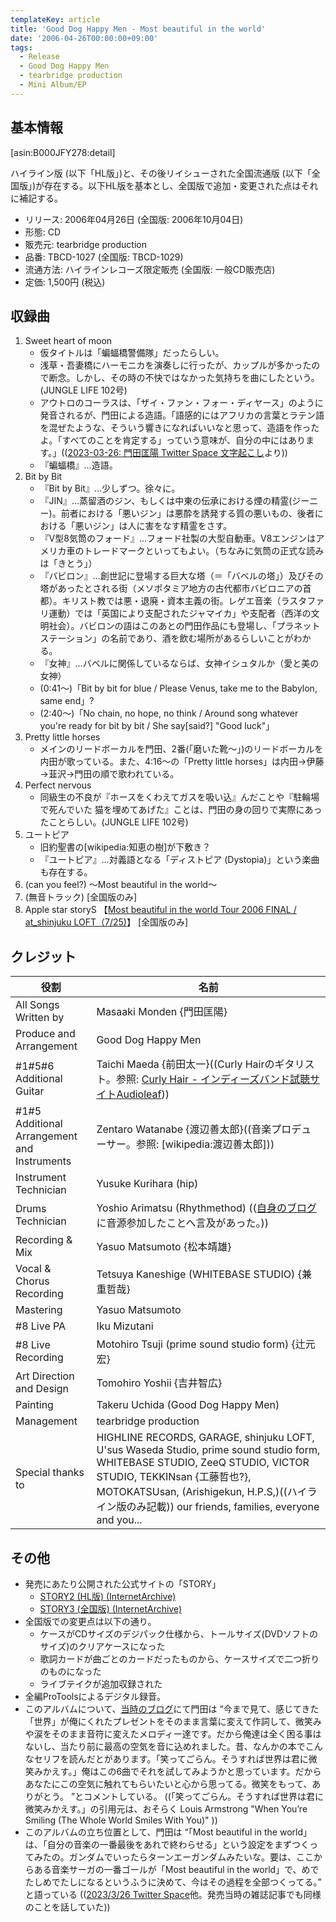 ```yaml
---
templateKey: article
title: 'Good Dog Happy Men - Most beautiful in the world'
date: '2006-04-26T00:00:00+09:00'
tags:
  - Release
  - Good Dog Happy Men
  - tearbridge production
  - Mini Album/EP
---
```

## 基本情報

[asin:B000JFY278:detail]

ハイライン版 (以下「HL版」)と、その後リイシューされた全国流通版 (以下「全国版」)が存在する。以下HL版を基本とし、全国版で追加・変更された点はそれに補記する。

* リリース: 2006年04月26日 (全国版: 2006年10月04日)
* 形態: CD
* 販売元: tearbridge production
* 品番: TBCD-1027 (全国版: TBCD-1029)
* 流通方法: ハイラインレコーズ限定販売 (全国版: 一般CD販売店)
* 定価: 1,500円 (税込)

## 収録曲

1. Sweet heart of moon
   * 仮タイトルは「蝙蝠橋警備隊」だったらしい。
   * 浅草・吾妻橋にハーモニカを演奏しに行ったが、カップルが多かったので断念。しかし、その時の不快ではなかった気持ちを曲にしたという。(JUNGLE LIFE 102号)
   * アウトロのコーラスは、「ザイ・ファン・フォー・ディヤース」のように発音されるが、門田による造語。「語感的にはアフリカの言葉とラテン語を混ぜたような、そういう響きになればいいなと思って、造語を作ったよ。「すべてのことを肯定する」っていう意味が、自分の中にはあります。」(([2023\-03\-26: 門田匡陽 Twitter Space 文字起こし](/entry/2023/03/26/000000)より))
   * 『蝙蝠橋』…造語。
2. Bit by Bit
   * 『Bit by Bit』…少しずつ。徐々に。
   * 『JIN』…蒸留酒のジン、もしくは中東の伝承における煙の精霊(ジーニー)。前者における「悪いジン」は悪酔を誘発する質の悪いもの、後者における「悪いジン」は人に害をなす精霊をさす。
   * 『V型8気筒のフォード』…フォード社製の大型自動車。V8エンジンはアメリカ車のトレードマークといってもよい。（ちなみに気筒の正式な読みは「きとう」）
   * 『バビロン』…創世記に登場する巨大な塔（＝「バベルの塔」）及びその塔があったとされる街（メソポタミア地方の古代都市バビロニアの首都）。キリスト教では悪・退廃・資本主義の街。レゲエ音楽（ラスタファリ運動）では「英国により支配されたジャマイカ」や支配者（西洋の文明社会）。バビロンの語はこのあとの門田作品にも登場し、「プラネットステーション」の名前であり、酒を飲む場所があるらしいことがわかる。
   * 『女神』…バベルに関係しているならば、女神イシュタルか（愛と美の女神）
   * (0:41～)「Bit by bit for blue / Please Venus, take me to the Babylon, same end」?
   * (2:40～)「No chain, no hope, no think / Around song whatever you're ready for bit by bit / She say[said?] "Good luck"」
3. Pretty little horses
   * メインのリードボーカルを門田、2番(「磨いた靴～」)のリードボーカルを内田が歌っている。また、4:16～の「Pretty little horses」は内田→伊藤→韮沢→門田の順で歌われている。
4. Perfect nervous
   * 同級生の不良が『ホースをくわえてガスを吸い込』んだことや『駐輪場で死んでいた 猫を埋めてあげた』ことは、門田の身の回りで実際にあったことらしい。(JUNGLE LIFE 102号)
5. ユートピア
   * 旧約聖書の[wikipedia:知恵の樹]が下敷き？
   * 『ユートピア』…対義語となる「ディストピア (Dystopia)」という楽曲も存在する。
6. (can you feel?) ～Most beautiful in the world～
7. (無音トラック) [全国版のみ]
8. Apple star storyS 【[Most beautiful in the world Tour 2006 FINAL / at_shinjuku LOFT（7/25)](http://monden-info.hatenablog.com/entry/2006/07/25/000000)】 [全国版のみ]

## クレジット

役割 | 名前
-|-
All Songs Written by | Masaaki Monden {門田匡陽}
Produce and Arrangement | Good Dog Happy Men
\#1#5#6 Additional Guitar | Taichi Maeda {前田太一}((Curly Hairのギタリスト。参照: [Curly Hair - インディーズバンド試聴サイトAudioleaf](http://www.audioleaf.com/curlyhair/)))
\#1#5 Additional Arrangement<br> and Instruments | Zentaro Watanabe {渡辺善太郎}((音楽プロデューサー。参照: [wikipedia:渡辺善太郎]))
Instrument Technician | Yusuke Kurihara (hip)
Drums Technician | Yoshio Arimatsu (Rhythmethod) (([自身のブログ](http://www.rhythmethod.jp/home/archives/2006/02/post_2.html)に音源参加したことへ言及があった。))
Recording & Mix | Yasuo Matsumoto {松本靖雄}
Vocal & Chorus Recording | Tetsuya Kaneshige (WHITEBASE STUDIO) {兼重哲哉}
Mastering | Yasuo Matsumoto
\#8 Live PA | Iku Mizutani
\#8 Live Recording | Motohiro Tsuji (prime sound studio form) {辻元宏}
Art Direction and Design | Tomohiro Yoshii {吉井智広}
Painting | Takeru Uchida (Good Dog Happy Men)
Management | tearbridge production
Special thanks to | HIGHLINE RECORDS, GARAGE, shinjuku LOFT, U'sus Waseda Studio, prime sound studio form, WHITEBASE STUDIO, ZeeQ STUDIO, VICTOR STUDIO, TEKKINsan {工藤哲也?}, MOTOKATSUsan, (Arishigekun, H.P.S,)((ハイライン版のみ記載)) our friends, families, everyone and you...

## その他

* 発売にあたり公開された公式サイトの「STORY」
  * [STORY2 (HL版) (InternetArchive)](http://web.archive.org/web/20070216074536/http://www.gooddoghappymen.com/story2.html)
  * [STORY3 (全国版) (InternetArchive)](http://web.archive.org/web/20070210003741/http://www.gooddoghappymen.com/story3.html)
* 全国版での変更点は以下の通り。
  * ケースがCDサイズのデジパック仕様から、トールサイズ(DVDソフトのサイズ)のクリアケースになった
  * 歌詞カードが曲ごとのカードだったものから、ケースサイズで二つ折りのものになった
  * ライブテイクが追加収録された
* 全編ProToolsによるデジタル録音。
* このアルバムについて、[当時のブログ](http://web.archive.org/web/20081201092018/http://www.gooddoghappymen.com/diary/2006/03/)にて門田は <q>今まで見て、感じてきた「世界」が俺にくれたプレゼントをそのまま言葉に変えて作詞して、微笑みや涙をそのまま音符に変えたメロディー達です。だから俺達は全く困る事はないし、当たり前に最高の空気を音に込めれました。昔、なんかの本でこんなセリフを読んだとがあります。「笑ってごらん。そうすれば世界は君に微笑みかえす。」俺はこの6曲でそれを試してみようかと思っています。だからあなたにこの空気に触れてもらいたいと心から思ってる。微笑をもって、ありがとう。 </q>とコメントしている。 ((「笑ってごらん。そうすれば世界は君に微笑みかえす。」の引用元は、おそらく Louis Armstrong "When You’re Smiling (The Whole World Smiles With You)" ))
* このアルバムの立ち位置として、門田は <q>「Most beautiful in the world」は、「自分の音楽の一番最後をあれで終わらせる」という設定をまずつくってみたの。ガンダムでいったらターンエーガンダムみたいな。要は、ここからある音楽サーガの一番ゴールが「Most beautiful in the world」で、めでたしめでたしになるというふうに決めて、今はその過程を全部つくってる。</q> と語っている (([2023/3/26 Twitter Space](/entry/2023/03/26/000000)他。発売当時の雑誌記事でも同様のことを話していた))
